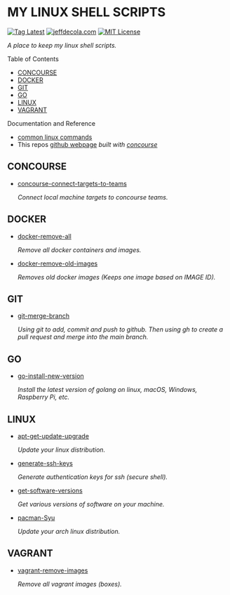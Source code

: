 # MY LINUX SHELL SCRIPTS

[![Tag Latest](https://img.shields.io/github/v/tag/jeffdecola/my-linux-shell-scripts)](https://github.com/JeffDeCola/my-linux-shell-scripts/tags)
[![jeffdecola.com](https://img.shields.io/badge/website-jeffdecola.com-blue)](https://jeffdecola.com)
[![MIT License](https://img.shields.io/:license-mit-blue.svg)](https://jeffdecola.mit-license.org)

_A place to keep my linux shell scripts._

Table of Contents

* [CONCOURSE](https://github.com/JeffDeCola/my-linux-shell-scripts#concourse)
* [DOCKER](https://github.com/JeffDeCola/my-linux-shell-scripts#docker)
* [GIT](https://github.com/JeffDeCola/my-linux-shell-scripts#git)
* [GO](https://github.com/JeffDeCola/my-linux-shell-scripts#go)
* [LINUX](https://github.com/JeffDeCola/my-linux-shell-scripts#linux)
* [VAGRANT](https://github.com/JeffDeCola/my-linux-shell-scripts#vagrant)

Documentation and Reference

* [common linux commands](https://github.com/JeffDeCola/my-cheat-sheets/tree/master/software/development/operating-systems/linux/common-commands-cheat-sheet)
* This repos
  [github webpage](https://jeffdecola.github.io/my-linux-shell-scripts/)
  _built with
  [concourse](https://github.com/JeffDeCola/my-linux-shell-scripts/blob/master/ci-README.md)_

## CONCOURSE

* [concourse-connect-targets-to-teams](https://github.com/JeffDeCola/my-linux-shell-scripts/tree/master/concourse/concourse-connect-targets-to-teams)

  _Connect local machine targets to concourse teams._

## DOCKER

* [docker-remove-all](https://github.com/JeffDeCola/my-linux-shell-scripts/tree/master/docker/docker-remove-all)

  _Remove all docker containers and images._

* [docker-remove-old-images](https://github.com/JeffDeCola/my-linux-shell-scripts/tree/master/docker/docker-remove-old-images)

  _Removes old docker images (Keeps one image based on IMAGE ID)._

## GIT

* [git-merge-branch](https://github.com/JeffDeCola/my-linux-shell-scripts/tree/master/git/git-merge-branch)

  _Using git to add, commit and push to github.
  Then using gh to create a pull request and merge into the main branch._

## GO

* [go-install-new-version](https://github.com/JeffDeCola/my-linux-shell-scripts/tree/master/go/go-install-new-version)

  _Install the latest version of golang on linux, macOS, Windows, Raspberry Pi, etc._

## LINUX

* [apt-get-update-upgrade](https://github.com/JeffDeCola/my-linux-shell-scripts/tree/master/linux/apt-get-update-upgrade)

  _Update your linux distribution._

* [generate-ssh-keys](https://github.com/JeffDeCola/my-linux-shell-scripts/tree/master/linux/generate-ssh-keys)

  _Generate authentication keys for ssh (secure shell)._

* [get-software-versions](https://github.com/JeffDeCola/my-linux-shell-scripts/tree/master/linux/get-software-versions)

  _Get various versions of software on your machine._

* [pacman-Syu](https://github.com/JeffDeCola/my-linux-shell-scripts/tree/master/linux/pacman-Syu)

  _Update your arch linux distribution._

## VAGRANT

* [vagrant-remove-images](https://github.com/JeffDeCola/my-linux-shell-scripts/tree/master/vagrant/vagrant-remove-images)

  _Remove all vagrant images (boxes)._
